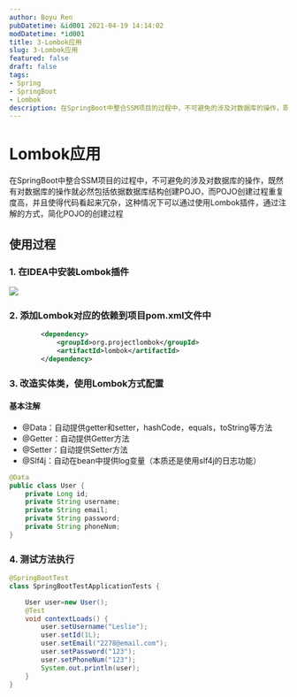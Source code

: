 ```yaml
---
author: Boyu Ren
pubDatetime: &id001 2021-04-19 14:14:02
modDatetime: *id001
title: 3-Lombok应用
slug: 3-Lombok应用
featured: false
draft: false
tags:
- Spring
- SpringBoot
- Lombok
description: 在SpringBoot中整合SSM项目的过程中，不可避免的涉及对数据库的操作，既然有对数据库的操作就必然包括依据数据库结构创建POJO，而POJO创建过程重复度高，并且使得代码看起来冗杂，这种情况下可以通过使用Lombok插件，通过注解的方式，简化POJO的创建过程
---
```


# Lombok应用

在SpringBoot中整合SSM项目的过程中，不可避免的涉及对数据库的操作，既然有对数据库的操作就必然包括依据数据库结构创建POJO，而POJO创建过程重复度高，并且使得代码看起来冗杂，这种情况下可以通过使用Lombok插件，通过注解的方式，简化POJO的创建过程


## 使用过程

### 1. 在IDEA中安装Lombok插件
![](https://ywrbyimg.oss-cn-chengdu.aliyuncs.com/img/pluginsss.png)

### 2. 添加Lombok对应的依赖到项目pom.xml文件中
```xml
        <dependency>
            <groupId>org.projectlombok</groupId>
            <artifactId>lombok</artifactId>
        </dependency>
```



### 3. 改造实体类，使用Lombok方式配置

#### 基本注解
- @Data：自动提供getter和setter，hashCode，equals，toString等方法
- @Getter：自动提供Getter方法
- @Setter：自动提供Setter方法
- @Slf4j：自动在bean中提供log变量（本质还是使用slf4j的日志功能）

```java
@Data
public class User {
    private Long id;
    private String username;
    private String email;
    private String password;
    private String phoneNum;
}
```

### 4. 测试方法执行
```java
@SpringBootTest
class SpringBootTestApplicationTests {

    User user=new User();
    @Test
    void contextLoads() {
        user.setUsername("Leslie");
        user.setId(1L);
        user.setEmail("2278@email.com");
        user.setPassword("123");
        user.setPhoneNum("123");
        System.out.println(user);
    }
}
```